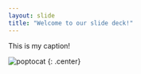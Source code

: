 ```yaml
---
layout: slide
title: "Welcome to our slide deck!"
---
```


This is my caption!

![poptocat](https://octodex.github.com/images/poptocat.png)
{: .center}
